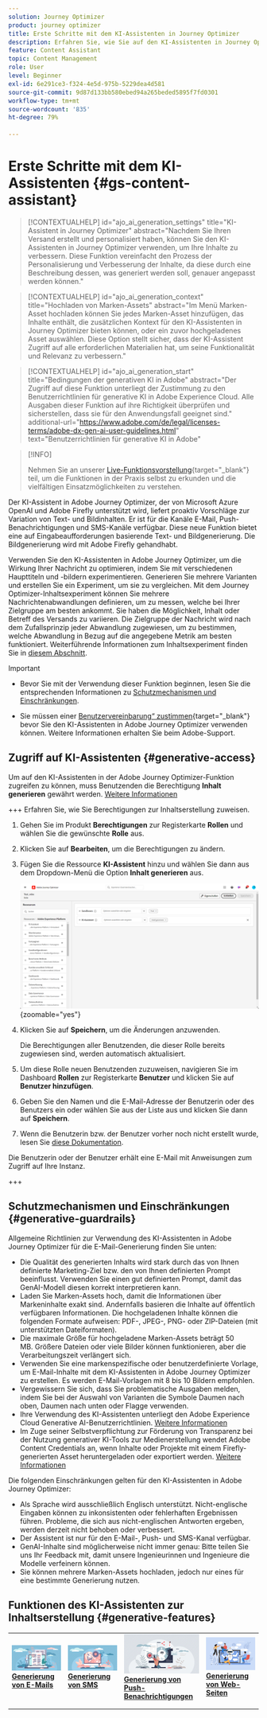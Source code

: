 ```yaml
---
solution: Journey Optimizer
product: journey optimizer
title: Erste Schritte mit dem KI-Assistenten in Journey Optimizer
description: Erfahren Sie, wie Sie auf den KI-Assistenten in Journey Optimizer zugreifen und damit arbeiten
feature: Content Assistant
topic: Content Management
role: User
level: Beginner
exl-id: 6e291ce3-f324-4e5d-975b-5229dea4d581
source-git-commit: 9d87d133bb580ebed94a265beded5895f7fd0301
workflow-type: tm+mt
source-wordcount: '835'
ht-degree: 79%

---
```


# Erste Schritte mit dem KI-Assistenten {#gs-content-assistant}

>[!CONTEXTUALHELP]
>id="ajo_ai_generation_settings"
>title="KI-Assistent in Journey Optimizer"
>abstract="Nachdem Sie Ihren Versand erstellt und personalisiert haben, können Sie den KI-Assistenten in Journey Optimizer verwenden, um Ihre Inhalte zu verbessern. Diese Funktion vereinfacht den Prozess der Personalisierung und Verbesserung der Inhalte, da diese durch eine Beschreibung dessen, was generiert werden soll, genauer angepasst werden können."

>[!CONTEXTUALHELP]
>id="ajo_ai_generation_context"
>title="Hochladen von Marken-Assets"
>abstract="Im Menü Marken-Asset hochladen können Sie jedes Marken-Asset hinzufügen, das Inhalte enthält, die zusätzlichen Kontext für den KI-Assistenten in Journey Optimizer bieten können, oder ein zuvor hochgeladenes Asset auswählen. Diese Option stellt sicher, dass der KI-Assistent Zugriff auf alle erforderlichen Materialien hat, um seine Funktionalität und Relevanz zu verbessern."

>[!CONTEXTUALHELP]
>id="ajo_ai_generation_start"
>title="Bedingungen der generativen KI in Adobe"
>abstract="Der Zugriff auf diese Funktion unterliegt der Zustimmung zu den Benutzerrichtlinien für generative KI in Adobe Experience Cloud. Alle Ausgaben dieser Funktion auf ihre Richtigkeit überprüfen und sicherstellen, dass sie für den Anwendungsfall geeignet sind."
>additional-url="https://www.adobe.com/de/legal/licenses-terms/adobe-dx-gen-ai-user-guidelines.html" text="Benutzerrichtlinien für generative KI in Adobe"

>[!INFO]
>
>Nehmen Sie an unserer [Live-Funktionsvorstellung](https://experienceleague.adobe.com/de/apps/journey-optimizer/ai-assistant-content-accelerator){target="_blank"} teil, um die Funktionen in der Praxis selbst zu erkunden und die vielfältigen Einsatzmöglichkeiten zu verstehen.


Der KI-Assistent in Adobe Journey Optimizer, der von Microsoft Azure OpenAI und Adobe Firefly unterstützt wird, liefert proaktiv Vorschläge zur Variation von Text- und Bildinhalten. Er ist für die Kanäle E-Mail, Push-Benachrichtigungen und SMS-Kanäle verfügbar. Diese neue Funktion bietet eine auf Eingabeaufforderungen basierende Text- und Bildgenerierung. Die Bildgenerierung wird mit Adobe Firefly gehandhabt.

Verwenden Sie den KI-Assistenten in Adobe Journey Optimizer, um die Wirkung Ihrer Nachricht zu optimieren, indem Sie mit verschiedenen Haupttiteln und -bildern experimentieren. Generieren Sie mehrere Varianten und erstellen Sie ein Experiment, um sie zu vergleichen. Mit dem Journey Optimizer-Inhaltsexperiment können Sie mehrere Nachrichtenabwandlungen definieren, um zu messen, welche bei Ihrer Zielgruppe am besten ankommt. Sie haben die Möglichkeit, Inhalt oder Betreff des Versands zu variieren. Die Zielgruppe der Nachricht wird nach dem Zufallsprinzip jeder Abwandlung zugewiesen, um zu bestimmen, welche Abwandlung in Bezug auf die angegebene Metrik am besten funktioniert. Weiterführende Informationen zum Inhaltsexperiment finden Sie in [diesem Abschnitt](../content-management/content-experiment.md).

>[!IMPORTANT]
>
>* Bevor Sie mit der Verwendung dieser Funktion beginnen, lesen Sie die entsprechenden Informationen zu [Schutzmechanismen und Einschränkungen](#generative-guardrails).
>
>
>* Sie müssen einer [Benutzervereinbarung“ zustimmen](https://www.adobe.com/de/legal/licenses-terms/adobe-dx-gen-ai-user-guidelines.html){target="_blank"} bevor Sie den KI-Assistenten in Adobe Journey Optimizer verwenden können. Weitere Informationen erhalten Sie beim Adobe-Support.

## Zugriff auf KI-Assistenten {#generative-access}

Um auf den KI-Assistenten in der Adobe Journey Optimizer-Funktion zugreifen zu können, muss Benutzenden die Berechtigung **Inhalt generieren** gewährt werden. [Weitere Informationen](../administration/permissions.md)

+++  Erfahren Sie, wie Sie Berechtigungen zur Inhaltserstellung zuweisen.

1. Gehen Sie im Produkt **Berechtigungen** zur Registerkarte **Rollen** und wählen Sie die gewünschte **Rolle** aus.

1. Klicken Sie auf **Bearbeiten**, um die Berechtigungen zu ändern.

1. Fügen Sie die Ressource **KI-Assistent** hinzu und wählen Sie dann aus dem Dropdown-Menü die Option **Inhalt generieren** aus.

   ![](assets/gen-ai-role.png){zoomable="yes"}

1. Klicken Sie auf **Speichern**, um die Änderungen anzuwenden.

   Die Berechtigungen aller Benutzenden, die dieser Rolle bereits zugewiesen sind, werden automatisch aktualisiert.

1. Um diese Rolle neuen Benutzenden zuzuweisen, navigieren Sie im Dashboard **Rollen** zur Registerkarte **Benutzer** und klicken Sie auf **Benutzer hinzufügen**.

1. Geben Sie den Namen und die E-Mail-Adresse der Benutzerin oder des Benutzers ein oder wählen Sie aus der Liste aus und klicken Sie dann auf **Speichern**.

1. Wenn die Benutzerin bzw. der Benutzer vorher noch nicht erstellt wurde, lesen Sie [diese Dokumentation](https://experienceleague.adobe.com/de/docs/experience-platform/access-control/abac/permissions-ui/users).

Die Benutzerin oder der Benutzer erhält eine E-Mail mit Anweisungen zum Zugriff auf Ihre Instanz.

+++

## Schutzmechanismen und Einschränkungen {#generative-guardrails}

Allgemeine Richtlinien zur Verwendung des KI-Assistenten in Adobe Journey Optimizer für die E-Mail-Generierung finden Sie unten:

* Die Qualität des generierten Inhalts wird stark durch das von Ihnen definierte Marketing-Ziel bzw. den von Ihnen definierten Prompt beeinflusst. Verwenden Sie einen gut definierten Prompt, damit das GenAI-Modell diesen korrekt interpretieren kann. 
* Laden Sie Marken-Assets hoch, damit die Informationen über Markeninhalte exakt sind. Andernfalls basieren die Inhalte auf öffentlich verfügbaren Informationen. Die hochgeladenen Inhalte können die folgenden Formate aufweisen: PDF-, JPEG-, PNG- oder ZIP-Dateien (mit unterstützten Dateiformaten).
* Die maximale Größe für hochgeladene Marken-Assets beträgt 50 MB. Größere Dateien oder viele Bilder können funktionieren, aber die Verarbeitungszeit verlängert sich.
* Verwenden Sie eine markenspezifische oder benutzerdefinierte Vorlage, um E-Mail-Inhalte mit dem KI-Assistenten in Adobe Journey Optimizer zu erstellen. Es werden E-Mail-Vorlagen mit 8 bis 10 Bildern empfohlen.
* Vergewissern Sie sich, dass Sie problematische Ausgaben melden, indem Sie bei der Auswahl von Varianten die Symbole Daumen nach oben, Daumen nach unten oder Flagge verwenden.
* Ihre Verwendung des KI-Assistenten unterliegt den Adobe Experience Cloud Generative AI-Benutzerrichtlinien. [Weitere Informationen](https://www.adobe.com/de/legal/licenses-terms/adobe-dx-gen-ai-user-guidelines.html)
* Im Zuge seiner Selbstverpflichtung zur Förderung von Transparenz bei der Nutzung generativer KI-Tools zur Medienerstellung wendet Adobe Content Credentials an, wenn Inhalte oder Projekte mit einem Firefly-generierten Asset heruntergeladen oder exportiert werden. [Weitere Informationen](https://helpx.adobe.com/de/firefly/using/content-credentials.html)

Die folgenden Einschränkungen gelten für den KI-Assistenten in Adobe Journey Optimizer:

* Als Sprache wird ausschließlich Englisch unterstützt. Nicht-englische Eingaben können zu inkonsistenten oder fehlerhaften Ergebnissen führen. Probleme, die sich aus nicht-englischen Antworten ergeben, werden derzeit nicht behoben oder verbessert.
* Der Assistent ist nur für den E-Mail-, Push- und SMS-Kanal verfügbar.
* GenAI-Inhalte sind möglicherweise nicht immer genau: Bitte teilen Sie uns Ihr Feedback mit, damit unsere Ingenieurinnen und Ingenieure die Modelle verfeinern können.
* Sie können mehrere Marken-Assets hochladen, jedoch nur eines für eine bestimmte Generierung nutzen.


## Funktionen des KI-Assistenten zur Inhaltserstellung {#generative-features}


<table style="table-layout:fixed"><tr style="border: 0;">
<td>
<a href="generative-email.md">
<img alt="Generierung von E-Mails" src="assets/do-not-localize/text-genai.jpeg">
</a>
<div>
<a href="generative-email.md"><strong>Generierung von E-Mails</strong></a>
</div>
<p>
</td>
<td>
<a href="generative-sms.md">
<img alt="Generierung von SMS" src="assets/do-not-localize/image-genai.jpeg">
</a>
<div><a href="generative-sms.md"><strong>Generierung von SMS</strong>
</div>
<p>
</td>
<td>
<a href="generative-push.md">
<img alt="Generierung von Push-Benachrichtungen" src="assets/do-not-localize/email-genai.jpeg">
</a>
<div>
<a href="generative-push.md"><strong>Generierung von Push-Benachrichtigungen</strong></a>
</div>
<p></td>
<td>
<a href="generative-web.md">
<img alt="Generierung von Web-Seiten" src="assets/do-not-localize/web-genai.jpeg">
</a>
<div><a href="generative-web.md"><strong>Generierung von Web-Seiten</strong>
</div>
<p>
</td>
</tr></table>
